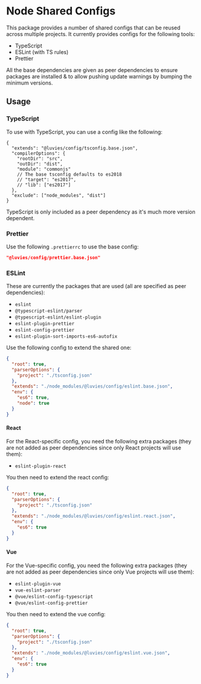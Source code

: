 # Node Shared Configs

This package provides a number of shared configs that can be reused across multiple projects. It currently provides configs for the following tools:

- TypeScript
- ESLint (with TS rules)
- Prettier

All the base dependencies are given as peer dependencies to ensure packages are installed & to allow pushing update warnings by bumping the minimum versions.

## Usage

### TypeScript

To use with TypeScript, you can use a config like the following:

```jsonc
{
  "extends": "@luvies/config/tsconfig.base.json",
  "compilerOptions": {
    "rootDir": "src",
    "outDir": "dist",
    "module": "commonjs"
    // The base tsconfig defaults to es2018
    // "target": "es2017",
    // "lib": ["es2017"]
  },
  "exclude": ["node_modules", "dist"]
}
```

TypeScript is only included as a peer dependency as it's much more version dependent.

### Prettier

Use the following `.prettierrc` to use the base config:

```json
"@luvies/config/prettier.base.json"
```

### ESLint

These are currently the packages that are used (all are specified as peer dependencies):

- `eslint`
- `@typescript-eslint/parser`
- `@typescript-eslint/eslint-plugin`
- `eslint-plugin-prettier`
- `eslint-config-prettier`
- `eslint-plugin-sort-imports-es6-autofix`

Use the following config to extend the shared one:

```json
{
  "root": true,
  "parserOptions": {
    "project": "./tsconfig.json"
  },
  "extends": "./node_modules/@luvies/config/eslint.base.json",
  "env": {
    "es6": true,
    "node": true
  }
}
```

#### React

For the React-specific config, you need the following extra packages (they are not added as peer dependencies since only React projects will use them):

- `eslint-plugin-react`

You then need to extend the react config:

```json
{
  "root": true,
  "parserOptions": {
    "project": "./tsconfig.json"
  },
  "extends": "./node_modules/@luvies/config/eslint.react.json",
  "env": {
    "es6": true
  }
}
```

#### Vue

For the Vue-specific config, you need the following extra packages (they are not added as peer dependencies since only Vue projects will use them):

- `eslint-plugin-vue`
- `vue-eslint-parser`
- `@vue/eslint-config-typescript`
- `@vue/eslint-config-prettier`

You then need to extend the vue config:

```json
{
  "root": true,
  "parserOptions": {
    "project": "./tsconfig.json"
  },
  "extends": "./node_modules/@luvies/config/eslint.vue.json",
  "env": {
    "es6": true
  }
}
```
